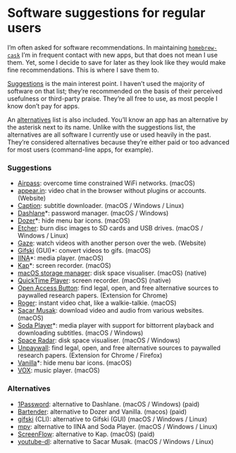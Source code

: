# Software suggestions for regular users

I’m often asked for software recommendations. In maintaining [`homebrew-cask`](https://github.com/caskroom/homebrew-cask/) I’m in frequent contact with new apps, but that does not mean I use them. Yet, some I decide to save for later as they look like they would make fine recommendations. This is where I save them to.

[Suggestions](#suggestions) is the main interest point. I haven’t used the majority of software on that list; they’re recommended on the basis of their perceived usefulness or third-party praise. They’re all free to use, as most people I know don’t pay for apps.

An [alternatives](#alternatives) list is also included. You’ll know an app has an alternative by the asterisk next to its name. Unlike with the suggestions list, the alternatives are all software I currently use or used heavily in the past. They’re considered alternatives because they’re either paid or too advanced for most users (command-line apps, for example).

### Suggestions

- [Airpass](http://airpass.tiagoalves.me/): overcome time constrained WiFi networks. (macOS)
- [appear.in](https://appear.in/): video chat in the browser without plugins or accounts. (Website)
- [Caption](https://getcaption.co/): subtitle downloader. (macOS / Windows / Linux)
- [Dashlane](https://www.dashlane.com/)\*: password manager. (macOS / Windows)
- [Dozer](https://github.com/Mortennn/Dozer/)\*: hide menu bar icons. (macOS)
- [Etcher](https://etcher.io/): burn disc images to SD cards and USB drives. (macOS / Windows / Linux)
- [Gaze](https://letsgaze.com/): watch videos with another person over the web. (Website)
- [Gifski](https://itunes.apple.com/no/app/gifski/id1351639930) (GUI)\*: convert videos to gifs. (macOS)
- [IINA](https://iina.io/)\*: media player. (macOS)
- [Kap](https://getkap.co/)\*: screen recorder. (macOS)
- [macOS storage manager](https://support.apple.com/en-us/HT206996): disk space visualiser. (macOS) (native)
- [QuickTime Player](https://support.apple.com/en-us/HT201066#record): screen recorder. (macOS) (native)
- [Open Access Button](https://openaccessbutton.org/): find legal, open, and free alternative sources to paywalled research papers. (Extension for Chrome)
- [Roger](http://useroger.com/): instant video chat, like a walkie-talkie. (macOS)
- [Sacar Musak](https://github.com/vitorgalvao/sacar-musak): download video and audio from various websites. (macOS)
- [Soda Player](https://www.sodaplayer.com/)\*: media player with support for bittorrent playback and downloading subtitles. (macOS / Windows)
- [Space Radar](https://github.com/zz85/space-radar): disk space visualiser. (macOS / Windows)
- [Unpaywall](http://unpaywall.org/): find legal, open, and free alternative sources to paywalled research papers. (Extension for Chrome / Firefox)
- [Vanilla](http://matthewpalmer.net/vanilla/)\*: hide menu bar icons. (macOS)
- [VOX](https://vox.rocks/mac-music-player): music player. (macOS)

### Alternatives

- [1Password](https://1password.com/): alternative to Dashlane. (macOS / Windows) (paid)
- [Bartender](https://www.macbartender.com/): alternative to Dozer and Vanilla. (macos) (paid)
- [gifski](https://gif.ski/) (CLI): alternative to Gifski (GUI) (macOS / Windows / Linux)
- [mpv](https://mpv.io/): alternative to IINA and Soda Player. (macOS / Windows / Linux)
- [ScreenFlow](https://www.telestream.net/screenflow/overview.htm): alternative to Kap. (macOS) (paid)
- [youtube-dl](https://rg3.github.io/youtube-dl/): alternative to Sacar Musak. (macOS / Windows / Linux)
